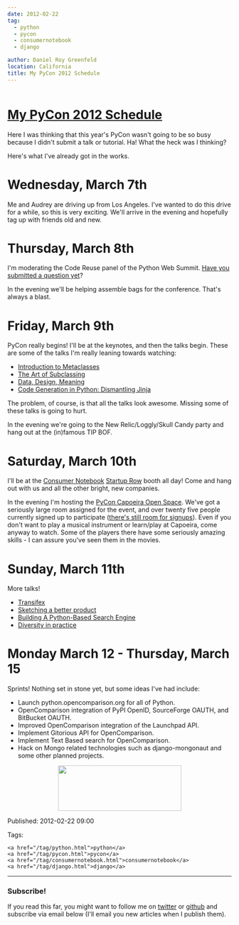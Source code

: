 ```yaml
---
date: 2012-02-22
tag:
  - python
  - pycon
  - consumernotebook
  - django

author: Daniel Roy Greenfeld
location: California
title: My PyCon 2012 Schedule
---
```


<div class="twelve wide column">
  <h1 class="ui block header">
    <div class="content">
      <a href="/my-pycon-2012-schedule.html">My PyCon 2012 Schedule</a>
    </div>
  </h1>
  <p>
    Here I was thinking that this year's PyCon wasn't going to be so busy
    because I didn't submit a talk or tutorial. Ha! What the heck was I
    thinking?
  </p>
  <p>Here's what I've already got in the works.</p>
  <h1 id="wednesday-march-7th">Wednesday, March 7th</h1>
  <p>
    Me and Audrey are driving up from Los Angeles. I've wanted to do this drive
    for a while, so this is very exciting. We'll arrive in the evening and
    hopefully tag up with friends old and new.
  </p>
  <h1 id="thursday-march-8th">Thursday, March 8th</h1>
  <p>
    I'm moderating the Code Reuse panel of the Python Web Summit.
    <a
      href="http://www.google.com/moderator/#15/e=1c9a94&amp;t=1c9a94.43"
      target="_blank"
      >Have you submitted a question yet</a
    >?
  </p>
  <p>
    In the evening we'll be helping assemble bags for the conference. That's
    always a blast.
  </p>
  <h1 id="friday-march-9th">Friday, March 9th</h1>
  <p>
    PyCon really begins! I'll be at the keynotes, and then the talks begin.
    These are some of the talks I'm really leaning towards watching:
  </p>
  <ul>
    <li>
      <a
        href="https://us.pycon.org/2012/schedule/presentation/64/"
        target="_blank"
        >Introduction to Metaclasses</a
      >
    </li>
    <li>
      <a
        href="https://us.pycon.org/2012/schedule/presentation/399/"
        target="_blank"
        >The Art of Subclassing</a
      >
    </li>
    <li>
      <a
        href="https://us.pycon.org/2012/schedule/presentation/249/"
        target="_blank"
        >Data, Design, Meaning</a
      >
    </li>
    <li>
      <a
        href="https://us.pycon.org/2012/schedule/presentation/246/"
        target="_blank"
        >Code Generation in Python: Dismantling Jinja</a
      >
    </li>
  </ul>
  <p>
    The problem, of course, is that all the talks look awesome. Missing some of
    these talks is going to hurt.
  </p>
  <p>
    In the evening we're going to the New Relic/Loggly/Skull Candy party and
    hang out at the (in)famous TIP BOF.
  </p>
  <h1 id="saturday-march-10th">Saturday, March 10th</h1>
  <p>
    I'll be at the
    <a href="http://consumernotebook.com" target="_blank">Consumer Notebook</a>
    <a
      href="http://pycon.blogspot.com/2012/02/startup-row-winners-for-pycon-2012.html"
      target="_blank"
      >Startup Row</a
    >
    booth all day! Come and hang out with us and all the other bright, new
    companies.
  </p>
  <p>
    In the evening I'm hosting the
    <a
      href="https://us.pycon.org/2012/community/openspaces/capoeira/"
      target="_blank"
      >PyCon Capoeira Open Space</a
    >. We've got a seriously large room assigned for the event, and over twenty
    five people currently signed up to participate (<a
      href="http://bit.ly/pycon-capoeira"
      target="_blank"
      >there's still room for signups</a
    >). Even if you don't want to play a musical instrument or learn/play at
    Capoeira, come anyway to watch. Some of the players there have some
    seriously amazing skills - I can assure you've seen them in the movies.
  </p>
  <h1 id="sunday-march-11th">Sunday, March 11th</h1>
  <p>More talks!</p>
  <ul>
    <li>
      <a
        href="https://us.pycon.org/2012/schedule/presentation/482/"
        target="_blank"
        >Transifex</a
      >
    </li>
    <li>
      <a
        href="https://us.pycon.org/2012/schedule/presentation/301/"
        target="_blank"
        >Sketching a better product</a
      >
    </li>
    <li>
      <a
        href="https://us.pycon.org/2012/schedule/presentation/66/"
        target="_blank"
        >Building A Python-Based Search Engine</a
      >
    </li>
    <li>
      <a
        href="https://us.pycon.org/2012/schedule/presentation/168/"
        target="_blank"
        >Diversity in practice</a
      >
    </li>
  </ul>
  <h1 id="monday-march-12-thursday-march-15">
    Monday March 12 - Thursday, March 15
  </h1>
  <p>Sprints! Nothing set in stone yet, but some ideas I've had include:</p>
  <ul>
    <li>Launch python.opencomparison.org for all of Python.</li>
    <li>
      OpenComparison integration of PyPI OpenID, SourceForge OAUTH, and
      BitBucket OAUTH.
    </li>
    <li>Improved OpenComparison integration of the Launchpad API.</li>
    <li>Implement Gitorious API for OpenComparison.</li>
    <li>Implement Text Based search for OpenComparison.</li>
    <li>
      Hack on Mongo related technologies such as django-mongonaut and some other
      planned projects.
    </li>
  </ul>
  <div style="text-align: center;">
    <a href="https://us.pycon.org/2012/" target="_blank"
      ><img
        border="0"
        height="102"
        src="http://1.bp.blogspot.com/-fa4jnLXs1so/TniyemLkoiI/AAAAAAAAAqo/LjZqklTFBXk/s400/pycon2012.png"
        width="277"
    /></a>
  </div>
  <p>Published: 2012-02-22 09:00</p>
  <p>
    Tags:

    <a href="/tag/python.html">python</a>
    <a href="/tag/pycon.html">pycon</a>
    <a href="/tag/consumernotebook.html">consumernotebook</a>
    <a href="/tag/django.html">django</a>
  </p>
  <hr />
  <h3 class="ui header">Subscribe!</h3>
  <p>
    If you read this far, you might want to follow me on
    <a href="https://twitter.com/pydanny">twitter</a> or
    <a href="https://github.com/pydanny">github</a> and subscribe via email
    below (I'll email you new articles when I publish them).
  </p>
   
</div>
